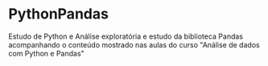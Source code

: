 # PythonPandas

Estudo de Python e Análise exploratória e estudo da biblioteca Pandas acompanhando o conteúdo mostrado nas aulas do curso "Análise de dados com Python e Pandas"
